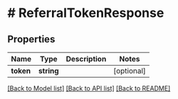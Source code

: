 # # ReferralTokenResponse

## Properties

Name | Type | Description | Notes
------------ | ------------- | ------------- | -------------
**token** | **string** |  | [optional]

[[Back to Model list]](../../README.md#models) [[Back to API list]](../../README.md#endpoints) [[Back to README]](../../README.md)
